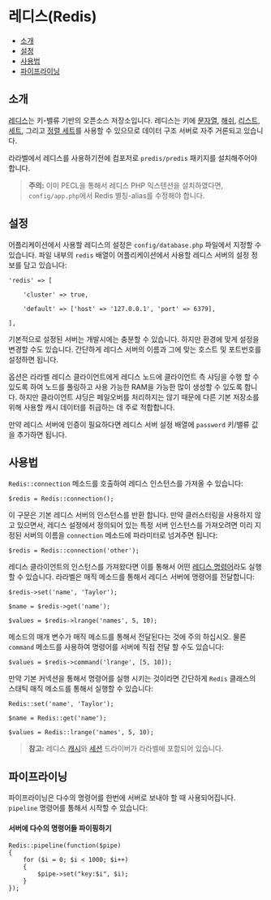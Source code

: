# 레디스(Redis)

- [소개](#introduction)
- [설정](#configuration)
- [사용법](#usage)
- [파이프라이닝](#pipelining)

<a name="introduction"></a>
## 소개

[레디스](http://redis.io)는 키-밸류 기반의 오픈소스 저장소입니다. 레디스는 키에 [문자열](http://redis.io/topics/data-types#strings), [해쉬](http://redis.io/topics/data-types#hashes), [리스트](http://redis.io/topics/data-types#lists), [세트](http://redis.io/topics/data-types#sets), 그리고 [정렬 세트](http://redis.io/topics/data-types#sorted-sets)를 사용할 수 있으므로 데이터 구조 서버로 자주 거론되고 있습니다.

라라벨에서 레디스를 사용하기전에 컴포저로 `predis/predis` 패키지를 설치해주어야 합니다.

> **주의:** 이미 PECL을 통해서 레디스 PHP 익스텐션을 설치하였다면, `config/app.php`에서 Redis 별칭-alias를 수정해야 합니다.

<!--chak-comment-레디스(Redis)-소개-->

<a name="configuration"></a>
## 설정

어플리케이션에서 사용할 레디스의 설정은 `config/database.php` 파일에서 지정할 수 있습니다. 파일 내부의 `redis` 배열이 어플리케이션에서 사용할 레디스 서버의 설정 정보를 담고 있습니다:

	'redis' => [

		'cluster' => true,

		'default' => ['host' => '127.0.0.1', 'port' => 6379],

	],

기본적으로 설정된 서버는 개발시에는 충분할 수 있습니다. 하지만 환경에 맞게 설정을 변경할 수도 있습니다. 간단하게 레디스 서버의 이름과 그에 맞는 호스트 및 포트번호를 설정하면 됩니다.

옵션은 라라벨 레디스 클라이언트에게 레디스 노드에 클라이언트 측 샤딩을 수행 할 수 있도록 하여 노드를 풀링하고 사용 가능한 RAM을 가능한 많이 생성할 수 있도록 합니다. 하지만 클라이언트 샤딩은 페일오버를 처리하지는 않기 때문에 다른 기본 저장소를 위해 사용할 캐시 데이터를 취급하는 데 주로 적합합니다.

만약 레디스 서버에 인증이 필요하다면 레디스 서버 설정 배열에 `password` 키/밸류 값을 추가하면 됩니다.

<!--chak-comment-레디스(Redis)-설정-->

<a name="usage"></a>
## 사용법

`Redis::connection` 메소드를 호출하여 레디스 인스턴스를 가져올 수 있습니다:

	$redis = Redis::connection();

이 구문은 기본 레디스 서버의 인스턴스를 반환 합니다. 만약 클러스터링을 사용하지 않고 있으면서, 레디스 설정에서 정의되어 있는 특정 서버 인스턴스를 가져오려면 미리 지정된 서버의 이름을 `connection` 메소드에 파라미터로 넘겨주면 됩니다:

	$redis = Redis::connection('other');

레디스 클라이언트의 인스턴스를 가져왔다면 이를 통해서 어떤 [레디스 명령어](http://redis.io/commands)라도 실행할 수 있습니다. 라라벨은 매직 메소드를 통해서 레디스 서버에 명령어를 전달합니다:

	$redis->set('name', 'Taylor');

	$name = $redis->get('name');

	$values = $redis->lrange('names', 5, 10);

메소드의 매개 변수가 매직 메소드를 통해서 전달된다는 것에 주의 하십시오. 물론 `command` 메소드를 사용하여 명령어를 서버에 직접 전달 할 수도 있습니다:

	$values = $redis->command('lrange', [5, 10]);

만약 기본 커넥션을 통해서 명령어를 실행 시키는 것이라면 간단하게 `Redis` 클래스의 스태틱 매직 메소드를 통해서 실행할 수 있습니다:

	Redis::set('name', 'Taylor');

	$name = Redis::get('name');

	$values = Redis::lrange('names', 5, 10);

> **참고:** 레디스 [캐시](/docs/5.0/cache)와 [세션](/docs/5.0/session) 드라이버가 라라벨에 포함되어 있습니다.

<!--chak-comment-레디스(Redis)-사용법-->

<a name="pipelining"></a>
## 파이프라이닝

파이프라이닝은 다수의 명령어를 한번에 서버로 보내야 할 때 사용되어집니다. `pipeline` 명령어를 통해서 시작할 수 있습니다:

#### 서버에 다수의 명령어들 파이핑하기

	Redis::pipeline(function($pipe)
	{
		for ($i = 0; $i < 1000; $i++)
		{
			$pipe->set("key:$i", $i);
		}
	});

<!--chak-comment-레디스(Redis)-파이프라이닝-->
